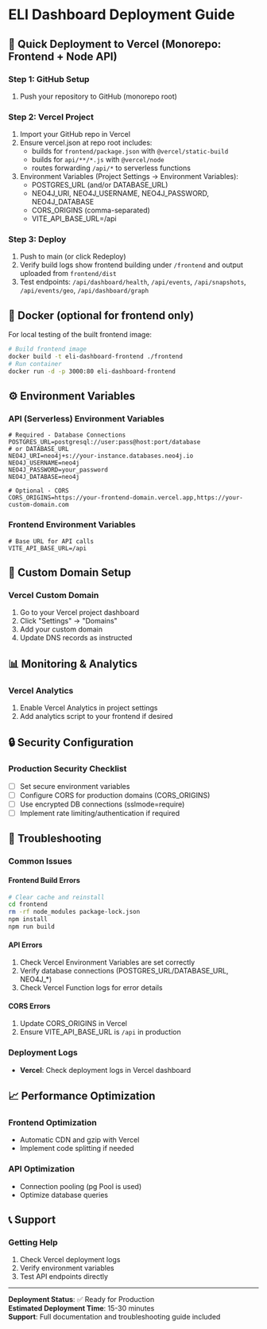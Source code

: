 # ELI Dashboard Deployment Guide

## 🚀 Quick Deployment to Vercel (Monorepo: Frontend + Node API)

### Step 1: GitHub Setup
1. Push your repository to GitHub (monorepo root)

### Step 2: Vercel Project
1. Import your GitHub repo in Vercel
2. Ensure vercel.json at repo root includes:
   - builds for `frontend/package.json` with `@vercel/static-build`
   - builds for `api/**/*.js` with `@vercel/node`
   - routes forwarding `/api/*` to serverless functions
3. Environment Variables (Project Settings → Environment Variables):
   - POSTGRES_URL (and/or DATABASE_URL)
   - NEO4J_URI, NEO4J_USERNAME, NEO4J_PASSWORD, NEO4J_DATABASE
   - CORS_ORIGINS (comma-separated)
   - VITE_API_BASE_URL=/api

### Step 3: Deploy
1. Push to main (or click Redeploy)
2. Verify build logs show frontend building under `/frontend` and output uploaded from `frontend/dist`
3. Test endpoints: `/api/dashboard/health`, `/api/events`, `/api/snapshots`, `/api/events/geo`, `/api/dashboard/graph`

## 🐳 Docker (optional for frontend only)

For local testing of the built frontend image:
```bash
# Build frontend image
docker build -t eli-dashboard-frontend ./frontend
# Run container
docker run -d -p 3000:80 eli-dashboard-frontend
```

## ⚙️ Environment Variables

### API (Serverless) Environment Variables
```env
# Required - Database Connections
POSTGRES_URL=postgresql://user:pass@host:port/database
# or DATABASE_URL
NEO4J_URI=neo4j+s://your-instance.databases.neo4j.io
NEO4J_USERNAME=neo4j
NEO4J_PASSWORD=your_password
NEO4J_DATABASE=neo4j

# Optional - CORS
CORS_ORIGINS=https://your-frontend-domain.vercel.app,https://your-custom-domain.com
```

### Frontend Environment Variables
```env
# Base URL for API calls
VITE_API_BASE_URL=/api
```

## 🔧 Custom Domain Setup

### Vercel Custom Domain
1. Go to your Vercel project dashboard
2. Click "Settings" → "Domains"
3. Add your custom domain
4. Update DNS records as instructed

## 📊 Monitoring & Analytics

### Vercel Analytics
1. Enable Vercel Analytics in project settings
2. Add analytics script to your frontend if desired

## 🔒 Security Configuration

### Production Security Checklist
- [ ] Set secure environment variables
- [ ] Configure CORS for production domains (CORS_ORIGINS)
- [ ] Use encrypted DB connections (sslmode=require)
- [ ] Implement rate limiting/authentication if required

## 🚨 Troubleshooting

### Common Issues

#### Frontend Build Errors
```bash
# Clear cache and reinstall
cd frontend
rm -rf node_modules package-lock.json
npm install
npm run build
```

#### API Errors
1. Check Vercel Environment Variables are set correctly
2. Verify database connections (POSTGRES_URL/DATABASE_URL, NEO4J_*)
3. Check Vercel Function logs for error details

#### CORS Errors
1. Update CORS_ORIGINS in Vercel
2. Ensure VITE_API_BASE_URL is `/api` in production

### Deployment Logs
- **Vercel**: Check deployment logs in Vercel dashboard

## 📈 Performance Optimization

### Frontend Optimization
- Automatic CDN and gzip with Vercel
- Implement code splitting if needed

### API Optimization
- Connection pooling (pg Pool is used)
- Optimize database queries

## 📞 Support

### Getting Help
1. Check Vercel deployment logs
2. Verify environment variables
3. Test API endpoints directly

---

**Deployment Status**: ✅ Ready for Production  
**Estimated Deployment Time**: 15-30 minutes  
**Support**: Full documentation and troubleshooting guide included

